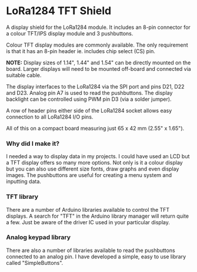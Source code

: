 # LoRa1284 TFT Shield

A display shield for the LoRa1284 module. It includes an 8-pin connector for a colour TFT/IPS display module and 3 pushbuttons.

Colour TFT display modules are commonly available. The only requirement is that it has an 8-pin header ie. includes chip select (CS) pin.

**NOTE:** Display sizes of 1.14", 1.44" and 1.54" can be directly mounted on the board. Larger displays will need to be mounted off-board and connected via suitable cable.

The display interfaces to the LoRa1284 via the SPI port and pins D21, D22 and D23. Analog pin A7 is used to read the pushbuttons. The display backlight can be controlled using PWM pin D3 (via a solder jumper).

A row of header pins either side of the LoRa1284 socket allows easy connection to all LoRa1284 I/O pins.

All of this on a compact board measuring just 65 x 42 mm (2.55" x 1.65").

### **Why did I make it?**

I needed a way to display data in my projects. I could have used an LCD but a TFT display offers so many more options. Not only is it a colour display but you can also use different size fonts, draw graphs and even display images. The pushbuttons are useful for creating a menu system and inputting data.

### **TFT library**

There are a number of Arduino libraries available to control the TFT displays. A search for "TFT" in the Arduino library manager will return quite a few. Just be aware of the driver IC used in your particular display.

### **Analog keypad library**

There are also a number of libraries available to read the pushbuttons connected to an analog pin. I have developed a simple, easy to use library called "SimpleButtons".
